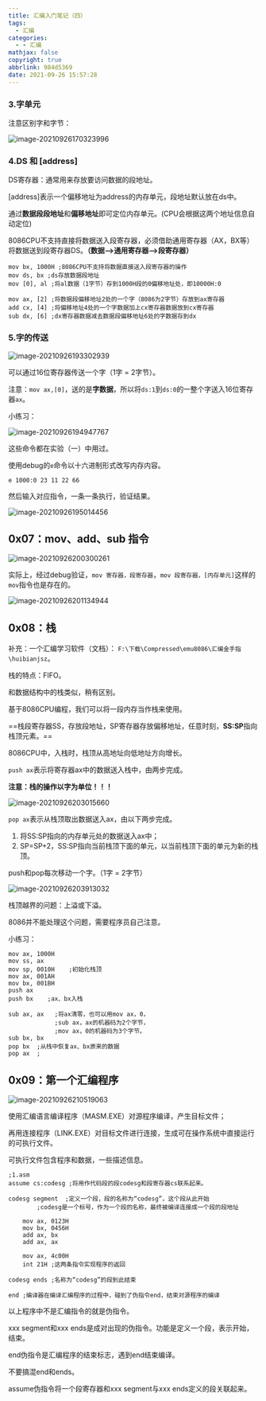 ```yaml
---
title: 汇编入门笔记（四）
tags:
  - 汇编
categories:
  - - 汇编
mathjax: false
copyright: true
abbrlink: 984d5369
date: 2021-09-26 15:57:28
---
```


### 3.字单元

<!--more-->

注意区别字和字节：

![image-20210926170323996](汇编入门笔记（四）/image-20210926170323996.png)

### 4.DS 和 [address]

DS寄存器：通常用来存放要访问数据的段地址。

[address]表示一个偏移地址为address的内存单元，段地址默认放在ds中。

通过**数据段段地址**和**偏移地址**即可定位内存单元。(CPU会根据这两个地址信息自动定位)

8086CPU不支持直接将数据送入段寄存器，必须借助通用寄存器（AX，BX等）将数据送到段寄存器DS。**（数据-->通用寄存器-->段寄存器）**

```assembly
mov bx, 1000H ;8086CPU不支持将数据直接送入段寄存器的操作
mov ds, bx ;ds存放数据段地址
mov [0], al ;将al数据（1字节）存到1000H段的0偏移地址处，即10000H:0

mov ax, [2] ;将数据段偏移地址2处的一个字（8086为2字节）存放到ax寄存器
add cx, [4] ;将偏移地址4处的一个字数据加上cx寄存器数据放到cx寄存器
sub dx, [6] ;dx寄存器数据减去数据段偏移地址6处的字数据存到dx
```

### 5.字的传送

![image-20210926193302939](汇编入门笔记（四）/image-20210926193302939.png)

可以通过16位寄存器传送一个字（1字  = 2字节）。

注意：`mov ax,[0]`，送的是**字数据**，所以将`ds:1`到`ds:0`的一整个字送入16位寄存器`ax`。

小练习：

![image-20210926194947767](汇编入门笔记（四）/image-20210926194947767.png)

这些命令都在实验（一）中用过。

使用debug的`e`命令以十六进制形式改写内存内容。

`e 1000:0 23 11 22 66`

然后输入对应指令，一条一条执行，验证结果。

![image-20210926195014456](汇编入门笔记（四）/image-20210926195014456.png)

## 0x07：mov、add、sub 指令

![image-20210926200300261](汇编入门笔记（四）/image-20210926200300261.png)

实际上，经过debug验证，`mov 寄存器，段寄存器`，`mov 段寄存器，[内存单元]`这样的`mov`指令也是存在的。

![image-20210926201134944](汇编入门笔记（四）/image-20210926201134944.png)

## 0x08：栈

补充：一个汇编学习软件（文档）： `F:\下载\Compressed\emu8086\汇编金手指\huibianjsz`。

栈的特点：FIFO。

和数据结构中的栈类似，稍有区别。

基于8086CPU编程，我们可以将一段内存当作栈来使用。

==栈段寄存器SS，存放段地址，SP寄存器存放偏移地址，任意时刻，**SS:SP**指向栈顶元素。==

8086CPU中，入栈时，栈顶从高地址向低地址方向增长。

`push ax`表示将寄存器ax中的数据送入栈中，由两步完成。

**注意：栈的操作以字为单位！！！**

![image-20210926203015660](汇编入门笔记（四）/image-20210926203015660.png)

`pop ax`表示从栈顶取出数据送入ax，由以下两步完成。

1. 将SS:SP指向的内存单元处的数据送入ax中；
2. SP=SP+2，SS:SP指向当前栈顶下面的单元，以当前栈顶下面的单元为新的栈顶。

push和pop每次移动一个字。（1字 = 2字节）

![image-20210926203913032](汇编入门笔记（四）/image-20210926203913032.png)

栈顶越界的问题：上溢或下溢。

8086并不能处理这个问题，需要程序员自己注意。

小练习：

```assembly
mov ax, 1000H 
mov ss, ax 
mov sp, 0010H    ;初始化栈顶
mov ax, 001AH
mov bx, 001BH 
push ax 
push bx    ;ax、bx入栈

sub ax, ax   ;将ax清零，也可以用mov ax，0，
             ;sub ax，ax的机器码为2个字节，
             ;mov ax，0的机器码为3个字节。
sub bx, bx 
pop bx  ;从栈中恢复ax、bx原来的数据
pop ax  ;
```

## 0x09：第一个汇编程序

![image-20210926210519063](汇编入门笔记（四）/image-20210926210519063.png)

使用汇编语言编译程序（MASM.EXE）对源程序编译，产生目标文件；

再用连接程序（LINK.EXE）对目标文件进行连接，生成可在操作系统中直接运行的可执行文件。

可执行文件包含程序和数据，一些描述信息。

```assembly
;1.asm
assume cs:codesg ;将用作代码段的段codesg和段寄存器cs联系起来。

codesg segment  ;定义一个段，段的名称为“codesg”，这个段从此开始
		;codesg是一个标号，作为一个段的名称，最终被编译连接成一个段的段地址

	mov ax, 0123H
	mov bx, 0456H 
	add ax, bx
	add ax, ax 
	
	mov ax, 4c00H 
	int 21H ;这两条指令实现程序的返回
	
codesg ends ;名称为“codesg”的段到此结束

end ;编译器在编译汇编程序的过程中，碰到了伪指令end，结束对源程序的编译
```

以上程序中不是汇编指令的就是伪指令。

xxx segment和xxx ends是成对出现的伪指令。功能是定义一个段，表示开始，结束。

end伪指令是汇编程序的结束标志，遇到end结束编译。

不要搞混end和ends。

assume伪指令将一个段寄存器和xxx segment与xxx ends定义的段关联起来。
